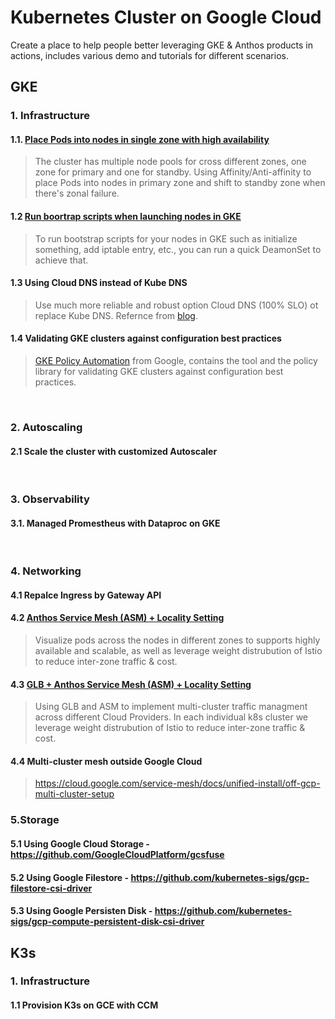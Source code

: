 # Kubernetes Cluster on Google Cloud

Create a place to help people better leveraging GKE & Anthos products in actions, includes various demo and tutorials for different scenarios. 
## GKE
### 1. Infrastructure
#### 1.1. [Place Pods into nodes in single zone with high availability](./docs/single-zone.md)
> The cluster has multiple node pools for cross different zones, one zone for primary and one for standby. Using Affinity/Anti-affinity to place Pods into nodes in primary zone and shift to standby zone when there's zonal failure.

#### 1.2 [Run boortrap scripts when launching nodes in GKE](./docs/startup-script.md)
> To run bootstrap scripts for your nodes in GKE such as initialize something, add iptable entry, etc., you can run a quick DeamonSet to achieve that.

#### 1.3 Using Cloud DNS instead of Kube DNS
> Use much more reliable and robust option Cloud DNS (100% SLO) ot replace Kube DNS. Refernce from [blog](https://medium.com/google-cloud/dns-on-gke-everything-you-need-to-know-b961303f9153). 

#### 1.4 Validating GKE clusters against configuration best practices
> [GKE Policy Automation](https://github.com/google/gke-policy-automation) from Google, contains the tool and the policy library for validating GKE clusters against configuration best practices.
<br>

### 2. Autoscaling 
#### 2.1 Scale the cluster with customized Autoscaler 
<br>

### 3. Observability
#### 3.1. Managed Promestheus with Dataproc on GKE
<br>

### 4. Networking

#### 4.1 Repalce Ingress by Gateway API

#### 4.2 [Anthos Service Mesh (ASM) + Locality Setting](./docs/asm-locality.md)

> Visualize pods across the nodes in different zones to supports highly available and scalable, as well as leverage weight distrubution of Istio to reduce inter-zone traffic & cost.


#### 4.3 [GLB + Anthos Service Mesh (ASM) + Locality Setting](./docs/glb-locality.md)

> Using GLB and ASM to implement multi-cluster traffic managment across different Cloud Providers. In each individual k8s cluster we leverage weight distrubution of Istio to reduce inter-zone traffic & cost.

#### 4.4 Multi-cluster mesh outside Google Cloud
> https://cloud.google.com/service-mesh/docs/unified-install/off-gcp-multi-cluster-setup

### 5.Storage

#### 5.1 Using Google Cloud Storage  - https://github.com/GoogleCloudPlatform/gcsfuse
#### 5.2 Using Google Filestore - https://github.com/kubernetes-sigs/gcp-filestore-csi-driver
#### 5.3 Using Google Persisten Disk - https://github.com/kubernetes-sigs/gcp-compute-persistent-disk-csi-driver

## K3s

### 1. Infrastructure
#### 1.1 Provision K3s on GCE with CCM